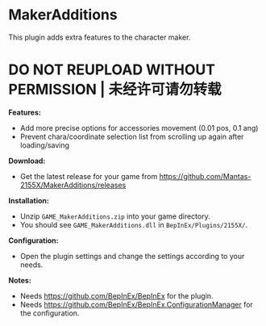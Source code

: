 # MakerAdditions

This plugin adds extra features to the character maker.  

# DO NOT REUPLOAD WITHOUT PERMISSION | 未经许可请勿转载

**Features:**  
* Add more precise options for accessories movement (0.01 pos, 0.1 ang)  
* Prevent chara/coordinate selection list from scrolling up again after loading/saving  

**Download:**  
* Get the latest release for your game from https://github.com/Mantas-2155X/MakerAdditions/releases  

**Installation:**  
* Unzip `GAME_MakerAdditions.zip` into your game directory.  
* You should see `GAME_MakerAdditions.dll` in `BepInEx/Plugins/2155X/`.  

**Configuration:**  
* Open the plugin settings and change the settings according to your needs.  

**Notes:**
* Needs https://github.com/BepInEx/BepInEx for the plugin.
* Needs https://github.com/BepInEx/BepInEx.ConfigurationManager for the configuration.
